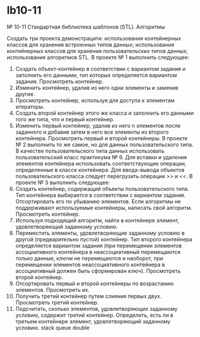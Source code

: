 # lb10-11
 
№ 10-11  Стандартная библиотека шаблонов  (STL). Алгоритмы 
 
Создать три проекта демонстрацити: использования контейнерных классов 
для  хранения  встроенных  типов  данных;  использования  контейнерных 
классов  для  хранения  пользовательских  типов  данных;  использования 
алгоритмов STL. 
В проекте № 1 выполнить следующее:  
1.  Создать  объект-контейнер  в  соответствии    с  вариантом  задания  и 
заполнить  его  данными,  тип  которых  определяется  вариантом  задания. 
Просмотреть контейнер. 
2. Изменить контейнер, удалив из него одни элементы и заменив другие. 
3. Просмотреть контейнер, используя для доступа к элементам итераторы. 
4. Создать второй контейнер этого же класса и заполнить его данными того 
же типа, что и первый контейнер. 
5.  Изменить  первый  контейнер,  удалив  из  него  n  элементов  после 
заданного  и  добавив  затем  в  него  все  элементы  из  второго  контейнера. 
Просмотреть первый  и второй контейнеры. 
В проекте № 2 выполнить то же самое, но для данных пользовательского 
типа.  В  качестве  пользовательского  типа  данных  использовать 
пользовательский  класс  практикума  №  6.  Для  вставки  и  удаления 
элементов  контейнера  использовать  соответствующие  операции, 
определенные  в  классе  контейнера.  Для  ввода-вывода  объектов 
пользовательского класса следует перегрузить операции >> и <<. 
В проекте № 3 выполнить следующее: 
1.  Создать  контейнер,  содержащий  объекты  пользовательского  типа.  Тип 
контейнера  выбирается  в  соответствии  с  вариантом  задания. 
Отсортировать  его  по  убыванию  элементов.  Если  алгоритмы  не 
поддерживают  используемые  контейнеры,  написать  свой  алгоритм. 
Просмотреть контейнер. 
2.  Используя  подходящий  алгоритм,  найти  в  контейнере  элемент, 
удовлетворяющий заданному условию.  
3. Переместить элементы, удовлетворяющие заданному условию в другой 
(предварительно пустой) контейнер. Тип второго контейнера определяется 
вариантом  задания  (при  перемещении  элементов  ассоциативного 
контейнера  в  неассоциативный  перемещаются  только  данные,  ключи  не 
перемещаются и наоборот, при перемещении элементов неассоциативного 
контейнера  в  ассоциативный  должен  быть  сформирован  ключ). 
Просмотреть второй контейнер. 
4. Отсортировать первый и второй контейнеры по возрастанию элементов. 
Просмотреть их. 
5.  Получить  третий  контейнер  путем  слияния  первых  двух.  Просмотреть 
третий контейнер. 
6. Подсчитать,  сколько элементов, удовлетворяющих  заданному условию, 
содержит  третий  контейнер.  Определить,  есть  ли  в  третьем  контейнере 
элемент, удовлетворяющий заданному условию. 
stack  queue  double 
